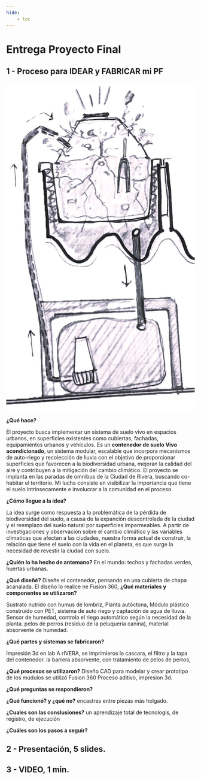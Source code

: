 ```yaml
---
hide:
    - toc
---
```


# **Entrega Proyecto Final**

## 1 - Proceso para IDEAR y FABRICAR mi PF

![](../images/ProyectoIntegrador/concepto.JPG)

**¿Qué hace?**

El proyecto busca implementar un sistema de suelo vivo en espacios urbanos, en superficies existentes como cubiertas, fachadas, equipamientos urbanos y vehículos. 
Es un **contenedor de suelo Vivo acondicionado**, un sistema modular, escalable que incorpora mecanismos de auto-riego y recolección de lluvia con el objetivo de proporcionar superficies que favorecen a la biodiversidad urbana, mejoran la calidad del aire y contribuyen a la mitigación del cambio climático. El proyecto se implanta en las paradas de omnibus de la Ciudad de Rivera, buscando co-habitar el territorio. 
Mi lucha consiste en visibilizar la importancia que tiene el suelo intrinsecamente e involucrar a la comunidad en el proceso.

**¿Cómo llegue a la idea?**

La idea surge como respuesta a la problemática de la pérdida de biodiversidad del suelo,  a causa de la expanción descontrolada de la ciudad y el reemplazo del suelo natural por superficies impermeables. A partir de investigaciones y observación sobre el cambio climático y las variables climaticas que afectan a las ciudades, nuestra forma actual de construir, la relación  que tiene el suelo con la vida en el planeta, es que surge la necesidad de revestir la ciudad con  suelo. 

**¿Quién lo ha hecho de antemano?**
En el mundo: techos y fachadas verdes, huertas urbanas. 

**¿Qué diseñé?**
Diseñe el contenedor, pensando en una cubierta de chapa acanalada. El diseño lo realice ne Fusion 360, 
**¿Qué materiales y componentes se utilizaron?**

Sustrato nutrido con humus de lombriz, 
Planta autóctona,
Módulo plástico construido con PET,
sistema de auto riego y captación de agua de lluvia.
Sensor de humedad, controla el riego automático según la necesidad de la planta.
pelos de perros (residuo de la peluquería canina), material absorvente de humedad.

**¿Qué partes y sistemas se fabricaron?**

Impresión 3d en lab A rIVERA, se imprimieros la cascara, el filtro y la tapa del contenedor. 
la barrera absorvente, con tratamiento de pelos de perros,


**¿Qué procesos se utilizaron?**
Diseño CAD para modelar y crear prototipo de los múdulos se utilizó Fusion 360
Proceso aditivo, impresion 3d. 

**¿Qué preguntas se respondieron?**


**¿Qué funcionó? y ¿qué no?**
encastres entre piezas más holgado.

**¿Cuales son las conslusiones?**
un aprendizaje total de tecnologís, de registro, de ejecución

**¿Cuáles son los pasos a seguir?**



## 2 - Presentación, 5 slides.

## 3 - VIDEO, 1 min.






